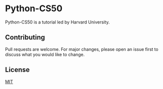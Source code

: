 # Python-CS50

Python-CS50 is a tutorial led by Harvard University.


## Contributing
Pull requests are welcome. For major changes, please open an issue first to discuss what you would like to change.


## License
[MIT](https://choosealicense.com/licenses/mit/)
